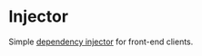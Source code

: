 # Injector

Simple [dependency injector](https://en.wikipedia.org/wiki/Dependency_injection) for front-end clients.
